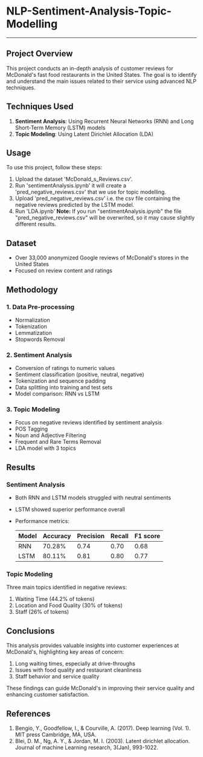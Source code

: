 # NLP-Sentiment-Analysis-Topic-Modelling
-----------------------------------------------------------------------------------------------------------------------------------------------------

## Project Overview
This project conducts an in-depth analysis of customer reviews for McDonald's fast food restaurants in the United States. The goal is to identify and understand the main issues related to their service using advanced NLP techniques.

## Techniques Used
1. **Sentiment Analysis**: Using Recurrent Neural Networks (RNN) and Long Short-Term Memory (LSTM) models
2. **Topic Modeling**: Using Latent Dirichlet Allocation (LDA)

## Usage
To use this project, follow these steps:
1. Upload the dataset 'McDonald_s_Reviews.csv'.
2. Run 'sentimentAnalysis.ipynb' it will create a 'pred_negative_reviews.csv' that we use for topic modelling.
3. Upload 'pred_negative_reviews.csv' i.e. the csv file containing the negative reviews predicted by the LSTM model. 
4. Run 'LDA.ipynb' 
**Note:** If you run "sentimentAnalysis.ipynb" the file "pred_negative_reviews.csv" will be overwrited, so it may cause slightly different results.

## Dataset
- Over 33,000 anonymized Google reviews of McDonald's stores in the United States 
- Focused on review content and ratings

## Methodology

### 1. Data Pre-processing
- Normalization
- Tokenization
- Lemmatization
- Stopwords Removal

### 2. Sentiment Analysis
- Conversion of ratings to numeric values
- Sentiment classification (positive, neutral, negative)
- Tokenization and sequence padding
- Data splitting into training and test sets
- Model comparison: RNN vs LSTM

### 3. Topic Modeling
- Focus on negative reviews identified by sentiment analysis
- POS Tagging
- Noun and Adjective Filtering
- Frequent and Rare Terms Removal
- LDA model with 3 topics

## Results

### Sentiment Analysis
- Both RNN and LSTM models struggled with neutral sentiments
- LSTM showed superior performance overall
- Performance metrics:

  | Model | Accuracy | Precision | Recall | F1 score |
  |-------|----------|-----------|--------|----------|
  | RNN   | 70.28%   | 0.74      | 0.70   | 0.68     |
  | LSTM  | 80.11%   | 0.81      | 0.80   | 0.77     |

### Topic Modeling
Three main topics identified in negative reviews:
1. Waiting Time (44.2% of tokens)
2. Location and Food Quality (30% of tokens)
3. Staff (26% of tokens)

## Conclusions
This analysis provides valuable insights into customer experiences at McDonald's, highlighting key areas of concern:
1. Long waiting times, especially at drive-throughs
2. Issues with food quality and restaurant cleanliness
3. Staff behavior and service quality

These findings can guide McDonald's in improving their service quality and enhancing customer satisfaction.

## References
1. Bengio, Y., Goodfellow, I., & Courville, A. (2017). Deep learning (Vol. 1). MIT press Cambridge, MA, USA.
2. Blei, D. M., Ng, A. Y., & Jordan, M. I. (2003). Latent dirichlet allocation. Journal of machine Learning research, 3(Jan), 993-1022.
